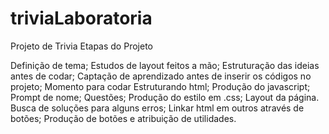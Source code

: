 # triviaLaboratoria
Projeto de Trivia
Etapas do Projeto

Definição de tema;
Estudos de layout feitos a mão;
Estruturação das ideias antes de codar;
Captação de aprendizado antes de inserir os códigos no projeto;
Momento para codar
Estruturando html;
Produção do javascript;
Prompt de nome;
Questões;
Produção do estilo em .css;
Layout da página.
Busca de soluções para alguns erros;
Linkar html em outros através de botões;
Produção de botões e atribuição de utilidades.

